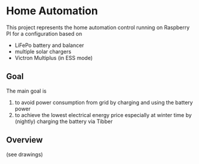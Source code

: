 # Home Automation
This project represents the home automation control running on Raspberry PI for a configuration based on 
- LiFePo battery and balancer
- multiple solar chargers
- Victron Multiplus (in ESS mode)


## Goal
The main goal is 
1. to avoid power consumption from grid by charging and using the battery power
2. to achieve the lowest electrical energy price especially at winter time by (nightly) charging the battery via Tibber

## Overview
(see drawings)



